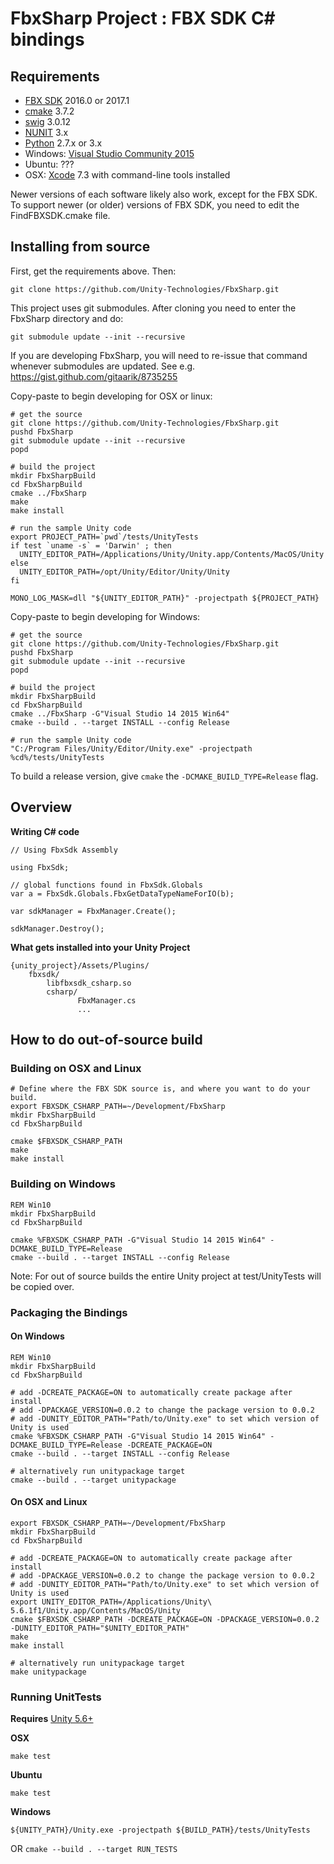 # FbxSharp Project : FBX SDK C# bindings

## Requirements

* [FBX SDK](http://www.autodesk.com/products/fbx/overview) 2016.0 or 2017.1
* [cmake](https://cmake.org/download/) 3.7.2
* [swig](http://www.swig.org/download.html) 3.0.12
* [NUNIT](http://www.nunit.org/) 3.x
* [Python](https://www.python.org/downloads/) 2.7.x or 3.x
* Windows: [Visual Studio Community 2015](https://www.visualstudio.com/downloads/)
* Ubuntu: ???
* OSX: [Xcode](https://developer.apple.com/xcode/features/) 7.3 with command-line tools installed

Newer versions of each software likely also work, except for the FBX SDK. To support newer (or older) versions of FBX SDK, you need to edit the FindFBXSDK.cmake file.

## Installing from source

First, get the requirements above. Then:
```
git clone https://github.com/Unity-Technologies/FbxSharp.git
```
This project uses git submodules. After cloning you need to enter the FbxSharp directory and do:
```
git submodule update --init --recursive
```
If you are developing FbxSharp, you will need to re-issue that command whenever submodules are updated. See e.g.
https://gist.github.com/gitaarik/8735255


Copy-paste to begin developing for OSX or linux:
```
# get the source
git clone https://github.com/Unity-Technologies/FbxSharp.git
pushd FbxSharp
git submodule update --init --recursive
popd

# build the project
mkdir FbxSharpBuild
cd FbxSharpBuild
cmake ../FbxSharp
make
make install

# run the sample Unity code
export PROJECT_PATH=`pwd`/tests/UnityTests
if test `uname -s` = 'Darwin' ; then
  UNITY_EDITOR_PATH=/Applications/Unity/Unity.app/Contents/MacOS/Unity
else
  UNITY_EDITOR_PATH=/opt/Unity/Editor/Unity/Unity
fi

MONO_LOG_MASK=dll "${UNITY_EDITOR_PATH}" -projectpath ${PROJECT_PATH}
```

Copy-paste to begin developing for Windows:
```
# get the source
git clone https://github.com/Unity-Technologies/FbxSharp.git
pushd FbxSharp
git submodule update --init --recursive
popd

# build the project
mkdir FbxSharpBuild
cd FbxSharpBuild
cmake ../FbxSharp -G"Visual Studio 14 2015 Win64"
cmake --build . --target INSTALL --config Release

# run the sample Unity code
"C:/Program Files/Unity/Editor/Unity.exe" -projectpath %cd%/tests/UnityTests
```

To build a release version, give `cmake` the `-DCMAKE_BUILD_TYPE=Release` flag.

## Overview

**Writing C# code**
```
// Using FbxSdk Assembly

using FbxSdk;

// global functions found in FbxSdk.Globals
var a = FbxSdk.Globals.FbxGetDataTypeNameForIO(b);

var sdkManager = FbxManager.Create();

sdkManager.Destroy();
```

**What gets installed into your Unity Project**
```
{unity_project}/Assets/Plugins/
    fbxsdk/
        libfbxsdk_csharp.so
        csharp/
               FbxManager.cs
               ...
```               

## How to do out-of-source build

### Building on OSX and Linux
```
# Define where the FBX SDK source is, and where you want to do your build.
export FBXSDK_CSHARP_PATH=~/Development/FbxSharp
mkdir FbxSharpBuild
cd FbxSharpBuild

cmake $FBXSDK_CSHARP_PATH
make 
make install
```

### Building on Windows 
```
REM Win10
mkdir FbxSharpBuild
cd FbxSharpBuild

cmake %FBXSDK_CSHARP_PATH -G"Visual Studio 14 2015 Win64" -DCMAKE_BUILD_TYPE=Release
cmake --build . --target INSTALL --config Release
```

Note: For out of source builds the entire Unity project at test/UnityTests will be copied over.

### Packaging the Bindings

#### On Windows
```
REM Win10
mkdir FbxSharpBuild
cd FbxSharpBuild

# add -DCREATE_PACKAGE=ON to automatically create package after install
# add -DPACKAGE_VERSION=0.0.2 to change the package version to 0.0.2
# add -DUNITY_EDITOR_PATH="Path/to/Unity.exe" to set which version of Unity is used
cmake %FBXSDK_CSHARP_PATH -G"Visual Studio 14 2015 Win64" -DCMAKE_BUILD_TYPE=Release -DCREATE_PACKAGE=ON
cmake --build . --target INSTALL --config Release

# alternatively run unitypackage target
cmake --build . --target unitypackage
```

#### On OSX and Linux
```
export FBXSDK_CSHARP_PATH=~/Development/FbxSharp
mkdir FbxSharpBuild
cd FbxSharpBuild

# add -DCREATE_PACKAGE=ON to automatically create package after install
# add -DPACKAGE_VERSION=0.0.2 to change the package version to 0.0.2
# add -DUNITY_EDITOR_PATH="Path/to/Unity.exe" to set which version of Unity is used
export UNITY_EDITOR_PATH=/Applications/Unity\ 5.6.1f1/Unity.app/Contents/MacOS/Unity
cmake $FBXSDK_CSHARP_PATH -DCREATE_PACKAGE=ON -DPACKAGE_VERSION=0.0.2 -DUNITY_EDITOR_PATH="$UNITY_EDITOR_PATH"
make 
make install

# alternatively run unitypackage target
make unitypackage
```

### Running UnitTests

**Requires** [Unity 5.6+](https://store.unity.com/)

**OSX**
```
make test
```

**Ubuntu**

```
make test
```

**Windows**

```
${UNITY_PATH}/Unity.exe -projectpath ${BUILD_PATH}/tests/UnityTests
```

OR ```cmake --build . --target RUN_TESTS```
